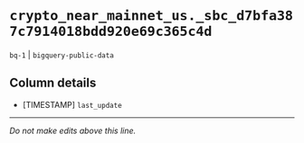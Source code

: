 # `crypto_near_mainnet_us._sbc_d7bfa387c7914018bdd920e69c365c4d`
`bq-1` | `bigquery-public-data`

## Column details
* [TIMESTAMP] `last_update`

-------------------------------------------------------------------------------
*Do not make edits above this line.*

